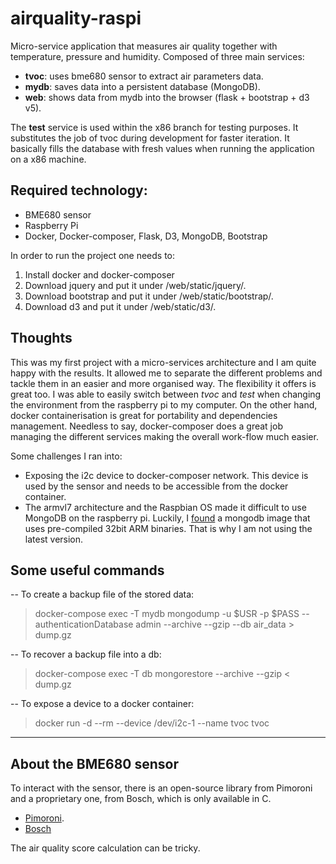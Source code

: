 # airquality-raspi

Micro-service application that measures air quality together with temperature, pressure and humidity. Composed of three main services:

- **tvoc**: uses bme680 sensor to extract air parameters data.
- **mydb**: saves data into a persistent database (MongoDB).
- **web**: shows data from mydb into the browser (flask + bootstrap + d3 v5).

The **test** service is used within the x86 branch for testing purposes. It substitutes the job of tvoc during development for faster iteration. It basically fills the database with fresh values when running the application on a x86 machine.


## Required technology:

- BME680 sensor
- Raspberry Pi
- Docker, Docker-composer, Flask, D3, MongoDB, Bootstrap

In order to run the project one needs to:

1. Install docker and docker-composer
2. Download jquery and put it under /web/static/jquery/.
3. Download bootstrap and put it under /web/static/bootstrap/.
4. Download d3 and put it under /web/static/d3/.

## Thoughts

This was my first project with a micro-services architecture and I am quite happy with the results. It allowed me to separate the different problems and tackle them in an easier and more organised way. The flexibility it offers is great too. I was able to easily switch between *tvoc* and *test* when changing the environment from the raspberry pi to my computer. On the other hand, docker containerisation is great for portability and dependencies management. Needless to say, docker-composer does a great job managing the different services making the overall work-flow much easier.

Some challenges I ran into:

- Exposing the i2c device to docker-composer network. This device is used by the sensor and needs to be accessible from the docker container.
- The armvl7 architecture and the Raspbian OS made it difficult to use MongoDB on the raspberry pi. Luckily, I [found](https://hub.docker.com/r/andresvidal/rpi3-mongodb3/) a mongodb image that uses pre-compiled 32bit ARM binaries. That is why I am not using the latest version.


## Some useful commands

-- To create a backup file of the stored data:

> docker-compose exec -T mydb mongodump -u $USR -p $PASS --authenticationDatabase admin --archive --gzip --db air_data > dump.gz

-- To recover a backup file into a db:

> docker-compose exec -T db mongorestore --archive --gzip < dump.gz

-- To expose a device to a docker container:

> docker run -d --rm --device /dev/i2c-1 --name tvoc tvoc

---

## About the BME680 sensor

To interact with the sensor, there is an open-source library from Pimoroni and a proprietary one, from Bosch, which is only available in C.

- [Pimoroni](https://pypi.org/project/bme680/).
- [Bosch](https://github.com/BoschSensortec/BME680_driver)

The air quality score calculation can be tricky.